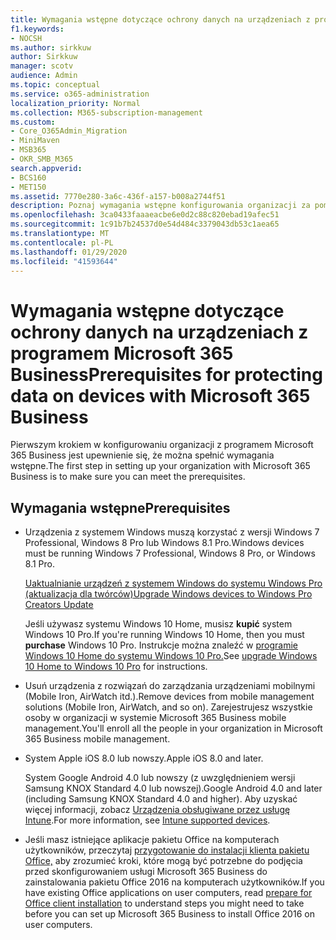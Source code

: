 ```yaml
---
title: Wymagania wstępne dotyczące ochrony danych na urządzeniach z programem Microsoft 365 Business
f1.keywords:
- NOCSH
ms.author: sirkkuw
author: Sirkkuw
manager: scotv
audience: Admin
ms.topic: conceptual
ms.service: o365-administration
localization_priority: Normal
ms.collection: M365-subscription-management
ms.custom:
- Core_O365Admin_Migration
- MiniMaven
- MSB365
- OKR_SMB_M365
search.appverid:
- BCS160
- MET150
ms.assetid: 7770e280-3a6c-436f-a157-b008a2744f51
description: Poznaj wymagania wstępne konfigurowania organizacji za pomocą usługi Microsoft 365 Business.
ms.openlocfilehash: 3ca0433faaaeacbe6e0d2c88c820ebad19afec51
ms.sourcegitcommit: 1c91b7b24537d0e54d484c3379043db53c1aea65
ms.translationtype: MT
ms.contentlocale: pl-PL
ms.lasthandoff: 01/29/2020
ms.locfileid: "41593644"
---
```

# <a name="prerequisites-for-protecting-data-on-devices-with-microsoft-365-business"></a><span data-ttu-id="5f835-103">Wymagania wstępne dotyczące ochrony danych na urządzeniach z programem Microsoft 365 Business</span><span class="sxs-lookup"><span data-stu-id="5f835-103">Prerequisites for protecting data on devices with Microsoft 365 Business</span></span>

<span data-ttu-id="5f835-104">Pierwszym krokiem w konfigurowaniu organizacji z programem Microsoft 365 Business jest upewnienie się, że można spełnić wymagania wstępne.</span><span class="sxs-lookup"><span data-stu-id="5f835-104">The first step in setting up your organization with Microsoft 365 Business is to make sure you can meet the prerequisites.</span></span>
  
## <a name="prerequisites"></a><span data-ttu-id="5f835-105">Wymagania wstępne</span><span class="sxs-lookup"><span data-stu-id="5f835-105">Prerequisites</span></span>

- <span data-ttu-id="5f835-106">Urządzenia z systemem Windows muszą korzystać z wersji Windows 7 Professional, Windows 8 Pro lub Windows 8.1 Pro.</span><span class="sxs-lookup"><span data-stu-id="5f835-106">Windows devices must be running Windows 7 Professional, Windows 8 Pro, or Windows 8.1 Pro.</span></span>
    
    [<span data-ttu-id="5f835-107">Uaktualnianie urządzeń z systemem Windows do systemu Windows Pro (aktualizacja dla twórców)</span><span class="sxs-lookup"><span data-stu-id="5f835-107">Upgrade Windows devices to Windows Pro Creators Update</span></span>](upgrade-to-windows-pro-creators-update.md)
    
    <span data-ttu-id="5f835-108">Jeśli używasz systemu Windows 10 Home, musisz **kupić** system Windows 10 Pro.</span><span class="sxs-lookup"><span data-stu-id="5f835-108">If you're running Windows 10 Home, then you must **purchase** Windows  10 Pro.</span></span> <span data-ttu-id="5f835-109">Instrukcje można znaleźć w [programie Windows 10 Home do systemu Windows 10 Pro.](https://support.office.com/article/0aee10c1-4d34-43ee-a325-579c6c2df90e?ui=en-US&rs=en-US&ad=US)</span><span class="sxs-lookup"><span data-stu-id="5f835-109">See [upgrade Windows 10 Home to Windows 10 Pro](https://support.office.com/article/0aee10c1-4d34-43ee-a325-579c6c2df90e?ui=en-US&rs=en-US&ad=US) for instructions.</span></span> 
    
- <span data-ttu-id="5f835-110">Usuń urządzenia z rozwiązań do zarządzania urządzeniami mobilnymi (Mobile Iron, AirWatch itd.).</span><span class="sxs-lookup"><span data-stu-id="5f835-110">Remove devices from mobile management solutions (Mobile Iron, AirWatch, and so on).</span></span> <span data-ttu-id="5f835-111">Zarejestrujesz wszystkie osoby w organizacji w systemie Microsoft 365 Business mobile management.</span><span class="sxs-lookup"><span data-stu-id="5f835-111">You'll enroll all the people in your organization in Microsoft 365 Business mobile management.</span></span>
    
- <span data-ttu-id="5f835-112">System Apple iOS 8.0 lub nowszy.</span><span class="sxs-lookup"><span data-stu-id="5f835-112">Apple iOS 8.0 and later.</span></span>
    
    <span data-ttu-id="5f835-113">System Google Android 4.0 lub nowszy (z uwzględnieniem wersji Samsung KNOX Standard 4.0 lub nowszej).</span><span class="sxs-lookup"><span data-stu-id="5f835-113">Google Android 4.0 and later (including Samsung KNOX Standard 4.0 and higher).</span></span> <span data-ttu-id="5f835-114">Aby uzyskać więcej informacji, zobacz [Urządzenia obsługiwane przez usługę Intune](https://go.microsoft.com/fwlink/p/?linkid=852307).</span><span class="sxs-lookup"><span data-stu-id="5f835-114">For more information, see [Intune supported devices](https://go.microsoft.com/fwlink/p/?linkid=852307).</span></span>
    
- <span data-ttu-id="5f835-115">Jeśli masz istniejące aplikacje pakietu Office na komputerach użytkowników, przeczytaj [przygotowanie do instalacji klienta pakietu Office,](prepare-for-office-client-deployment.md) aby zrozumieć kroki, które mogą być potrzebne do podjęcia przed skonfigurowaniem usługi Microsoft 365 Business do zainstalowania pakietu Office 2016 na komputerach użytkowników.</span><span class="sxs-lookup"><span data-stu-id="5f835-115">If you have existing Office applications on user computers, read [prepare for Office client installation](prepare-for-office-client-deployment.md) to understand steps you might need to take before you can set up Microsoft 365 Business to install Office 2016 on user computers.</span></span> 
